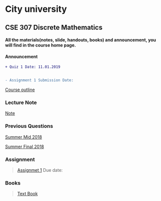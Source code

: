 
# City university


## CSE 307 Discrete Mathematics


#### All the materials(notes, slide, handouts, books) and announcement, you will find in the course home page.
#### Announcement

```diff
+ Quiz 1 Date: 11.01.2019


- Assignment 1 Submission Date: 

```

[Course outline](https://github.com/suptaphilip/Discrete-Mathematics/raw/Fall2018/OBC%20CSE%20307%20Discrete%20Math.pdf)

### Lecture Note
[Note]()

### Previous Questions
[Summer Mid 2018](https://github.com/suptaphilip/Discrete-Mathematics/raw/Fall2018/CSE%20307%20Discrete%20Mathematics%20Summer%202018.pdf)

[Summer Final 2018]()

### Assignment
> [Assignmet 1]() Due date: 


### Books
> [Text Book](https://github.com/suptaphilip/Discrete-Mathematics/raw/Fall2018/Rosen-Ed7.pdf) 




